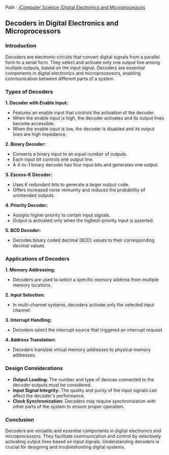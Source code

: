 Path : [/Computer Science](<..\..\index.md>) [/Digital Electronics and Microprocessors](<..\index.md>)
## Decoders in Digital Electronics and Microprocessors

### Introduction

Decoders are electronic circuits that convert digital signals from a parallel form to a serial form. They select and activate only one output line among multiple outputs, based on the input signal. Decoders are essential components in digital electronics and microprocessors, enabling communication between different parts of a system.


### Types of Decoders

**1. Decoder with Enable Input:**

- Features an enable input that controls the activation of the decoder.
- When the enable input is high, the decoder activates and its output lines become accessible.
- When the enable input is low, the decoder is disabled and its output lines are high impedance.


**2. Binary Decoder:**

- Converts a binary input to an equal number of outputs.
- Each input bit controls one output line.
- A 4-to-1 binary decoder has four input bits and generates one output.


**3. Excess-K Decoder:**

- Uses K redundant bits to generate a larger output code.
- Offers increased noise immunity and reduces the probability of unintended outputs.


**4. Priority Decoder:**

- Assigns higher priority to certain input signals.
- Output is activated only when the highest-priority input is asserted.


**5. BCD Decoder:**

- Decodes binary coded decimal (BCD) values to their corresponding decimal values.


### Applications of Decoders

**1. Memory Addressing:**
- Decoders are used to select a specific memory address from multiple memory locations.


**2. Input Selection:**
- In multi-channel systems, decoders activate only the selected input channel.


**3. Interrupt Handling:**
- Decoders select the interrupt source that triggered an interrupt request.


**4. Address Translation:**
- Decoders translate virtual memory addresses to physical memory addresses.


### Design Considerations

- **Output Loading:** The number and type of devices connected to the decoder outputs must be considered. 
- **Input Signal Integrity:** The quality and purity of the input signals can affect the decoder's performance.
- **Clock Synchronization:** Decoders may require synchronization with other parts of the system to ensure proper operation.


### Conclusion

Decoders are versatile and essential components in digital electronics and microprocessors. They facilitate communication and control by selectively activating output lines based on input signals. Understanding decoders is crucial for designing and troubleshooting digital systems.
